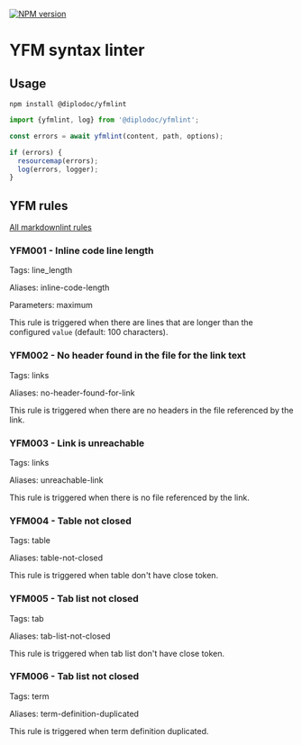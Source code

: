 [![NPM version](https://img.shields.io/npm/v/@diplodoc/yfmlint.svg?style=flat)](https://www.npmjs.org/package/@diplodoc/yfmlint)

# YFM syntax linter

## Usage

```
npm install @diplodoc/yfmlint
```

```javascript
import {yfmlint, log} from '@diplodoc/yfmlint';

const errors = await yfmlint(content, path, options);

if (errors) {
  resourcemap(errors);
  log(errors, logger);
}
```

## YFM rules

[All markdownlint rules](https://github.com/DavidAnson/markdownlint/blob/main/doc/Rules.md)

### YFM001 - Inline code line length

Tags: line_length

Aliases: inline-code-length

Parameters: maximum

This rule is triggered when there are lines that are longer than the
configured `value` (default: 100 characters).

### YFM002 - No header found in the file for the link text

Tags: links

Aliases: no-header-found-for-link

This rule is triggered when there are no headers in the file referenced by the link.

### YFM003 - Link is unreachable

Tags: links

Aliases: unreachable-link

This rule is triggered when there is no file referenced by the link.

### YFM004 - Table not closed

Tags: table

Aliases: table-not-closed

This rule is triggered when table don't have close token.

### YFM005 - Tab list not closed

Tags: tab

Aliases: tab-list-not-closed

This rule is triggered when tab list don't have close token.

### YFM006 - Tab list not closed

Tags: term

Aliases: term-definition-duplicated

This rule is triggered when term definition duplicated.
